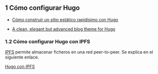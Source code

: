 ## 1 Cómo configurar Hugo

* [Cómo construir un sitio estático rapidísimo con Hugo](https://kinsta.com/es/blog/hugo-sitio-estatico/)

* [A clean, elegant but advanced blog theme for Hugo](https://hugoloveit.com/)

### 1.2 Cómo configurar Hugo con IPFS

[IPFS](https://ipfs.tech/) permite almacenar ficheros en una red peer-to-peer. Se explica en el siguiente enlace. 

[Hugo con IPFS](https://www.gonzalezmas.es/post/2021-01-11-blog-parte-1/)

